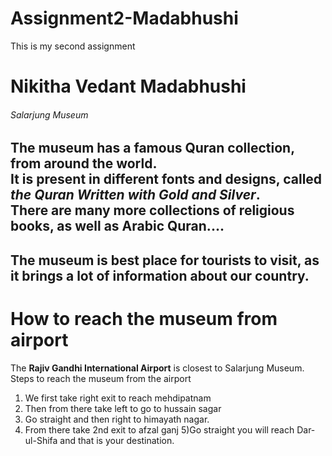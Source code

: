 # Assignment2-Madabhushi
This is my second assignment
# Nikitha Vedant Madabhushi
###### Salarjung Museum
The museum has a famous **Quran collection**, from around the world. <br> It is present in different fonts and designs, called ***the Quran Written with Gold and Silver***.<br> There are many more collections of religious books, as well as Arabic Quran....
---
The museum is best place for tourists to visit,
as it brings a lot of information about our country.
---
# How to reach the museum from airport
The **Rajiv Gandhi International Airport** is closest to Salarjung Museum.<br>Steps to reach the museum from the airport
1) We first take right exit to reach mehdipatnam
2) Then from there take left to go to hussain sagar
3) Go straight and then right to himayath nagar.
4) From there take 2nd exit to afzal ganj 
5)Go straight you will reach Dar-ul-Shifa and that is your destination.
